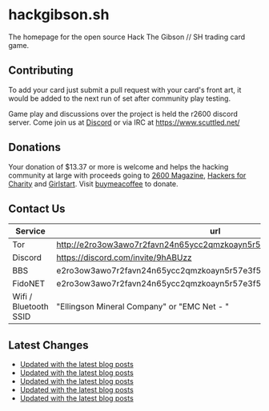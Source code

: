 # hackgibson.sh
The homepage for the open source Hack The Gibson // SH trading card game.


## Contributing

To add your card just submit a pull request with your card's front art, it would be added to the next run of set after community play testing.

Game play and discussions over the project is held the r2600 discord server. Come join us at [Discord](https://discord.com/invite/9hABUzz) or via IRC at https://www.scuttled.net/


## Donations

Your donation of $13.37 or more is welcome and helps the hacking community at large with proceeds going to [2600 Magazine](https://2600.com/), [Hackers for Charity](https://hackersforcharity.org) and [Girlstart](https://girlstart.org).  Visit [buymeacoffee](https://www.buymeacoffee.com/hackgibson.sh) to donate.


## Contact Us

Service | url
-|-
Tor | http://e2ro3ow3awo7r2favn24n65ycc2qmzkoayn5r57e3f56nvjwdcgg32ad.onion
Discord | https://discord.com/invite/9hABUzz
BBS | e2ro3ow3awo7r2favn24n65ycc2qmzkoayn5r57e3f56nvjwdcgg32ad.onion:23
FidoNET | e2ro3ow3awo7r2favn24n65ycc2qmzkoayn5r57e3f56nvjwdcgg32ad.onion:24554
Wifi / Bluetooth SSID | "Ellingson Mineral Company" or "EMC Net - <fidonet address>"

## Latest Changes
<!-- BLOG-POST-LIST:START -->
- [Updated with the latest blog posts](https://github.com/DFW2600/hackgibson.sh/commit/6b26c50661ebad080732026418a290551388e236)
- [Updated with the latest blog posts](https://github.com/DFW2600/hackgibson.sh/commit/75b1a6310f3b39fa6d2cc24dff6aa3e7c4280593)
- [Updated with the latest blog posts](https://github.com/DFW2600/hackgibson.sh/commit/a26281c29fc47c753c1c2efe7ee0234a473dd93c)
- [Updated with the latest blog posts](https://github.com/DFW2600/hackgibson.sh/commit/280220bb3712bf4aac37c2397857d0a40e7f3caf)
- [Updated with the latest blog posts](https://github.com/DFW2600/hackgibson.sh/commit/e6e682e2e4e7960f1b11778ebdc82656abde3f0b)
<!-- BLOG-POST-LIST:END -->
